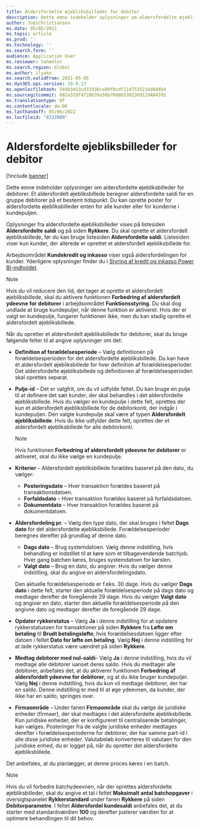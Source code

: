 ```yaml
---
title: Aldersfordelte øjebliksbilleder for debitor
description: Dette emne indeholder oplysninger om aldersfordelte øjebliksbilleder for debitorer. Et aldersfordelt øjebliksbillede beregner aldersfordelte saldi for en gruppe debitorer på et bestemt tidspunkt.
author: JodiChristiansen
ms.date: 05/05/2021
ms.topic: article
ms.prod: ''
ms.technology: ''
ms.search.form: ''
audience: Application User
ms.reviewer: twheeloc
ms.search.region: Global
ms.author: ilyako
ms.search.validFrom: 2021-05-05
ms.dyn365.ops.version: 10.0.17
ms.openlocfilehash: 54db3e53cd31936ce80f0cdf1147535216d0d4b4
ms.sourcegitcommit: 602a319f4720b39a56b7660b530236912d484391
ms.translationtype: HT
ms.contentlocale: da-DK
ms.lasthandoff: 05/06/2022
ms.locfileid: "8722989"
---
```

# <a name="customer-aging-snapshots"></a>Aldersfordelte øjebliksbilleder for debitor

[!include [banner](../includes/banner.md)]

Dette emne indeholder oplysninger om aldersfordelte øjebliksbilleder for debitorer. Et aldersfordelt øjebliksbillede beregner aldersfordelte saldi for en gruppe debitorer på et bestemt tidspunkt. Du kan oprette poster for aldersfordelte øjebliksbilleder enten for alle kunder eller for kunderne i kundepuljen.

Oplysninger fra aldersfordelte øjebliksbilleder vises på listesiden **Aldersfordelte saldi** og på siden **Rykkere**. Du skal oprette et aldersfordelt øjebliksbillede, før du kan bruge listesiden **Aldersfordelte saldi**. Listesiden viser kun kunder, der allerede er oprettet et aldersfordelt øjebliksbillede for.

Arbejdsområdet **Kundekredit og inkasso** viser også aldersfordelingen for kunder. Yderligere oplysninger finder du i [Styring af kredit og inkasso Power BI-indholdet](credit-collections-power-bi.md).

> [!NOTE]
> Hvis du vil reducere den tid, det tager at oprette et aldersfordelt øjebliksbillede, skal du aktivere funktionen **Forbedring af aldersfordelt ydeevne for debitorer** i arbejdsområdet **Funktionsstyring**. Du skal dog undlade at bruge kundepuljer, når denne funktion er aktiveret. Hvis der er valgt en kundepulje, fungerer funktionen ikke, men du kan stadig oprette et aldersfordelt øjebliksbillede.

Når du opretter et aldersfordelt øjebliksbillede for debitorer, skal du bruge følgende felter til at angive oplysninger om det:

- **Definition af forældelsesperiode** – Vælg definitionen på forældelsesperioden for det aldersfordelte øjebliksbillede. Du kan have ét aldersfordelt øjebliksbillede for hver definition af forældelsesperioder. Det aldersfordelte øjebliksbillede og definitionen af forældelsesperioden skal oprettes separat.
- **Pulje-id** – Det er valgfrit, om du vil udfylde feltet. Du kan bruge en pulje til at definere det sæt kunder, der skal behandles i det aldersfordelte øjebliksbillede. Hvis du vælger en kundepulje i dette felt, oprettes der kun et aldersfordelt øjebliksbillede for de debitorkonti, der indgår i kundepuljen. Den valgte kundepulje skal være af typen **Aldersfordelt øjebliksbillede**. Hvis du ikke udfylder dette felt, oprettes der et aldersfordelt øjebliksbillede for alle debitorkonti.

    > [!NOTE]
    > Hvis funktionen **Forbedring af aldersfordelt ydeevne for debitorer** er aktiveret, skal du ikke vælge en kundepulje.

- **Kriterier** – Aldersfordelt øjebliksbillede forældes baseret på den dato, du vælger:

    - **Posteringsdato** – Hver transaktion forældes baseret på transaktionsdatoen.
    - **Forfaldsdato** – Hver transaktion forældes baseret på forfaldsdatoen.
    - **Dokumentdato** – Hver transaktion forældes baseret på dokumentdatoen.

- **Aldersfordeling pr.** – Vælg den type dato, der skal bruges i feltet **Dags dato** for det aldersfordelte øjebliksbillede. Forældelsesperioder beregnes derefter på grundlag af denne dato. 

    - **Dags dato** – Brug systemdatoen. Vælg denne indstilling, hvis behandling er indstillet til at køre som et tilbagevendende batchjob. Hver gang batchen køres, bruges systemdatoen for kørslen.
    - **Valgt dato** – Brug en dato, du angiver. Hvis du vælger denne indstilling, skal du angive en aldersfordelingsdato.

    Den aktuelle forældelsesperiode er f.eks. 30 dage. Hvis du vælger **Dags dato** i dette felt, starter den aktuelle forældelsesperiode på dags dato og medtager derefter de foregående 29 dage. Hvis du vælger **Valgt dato** og angiver en dato, starter den aktuelle forældelsesperiode på den angivne dato og medtager derefter de foregående 29 dage.

- **Opdater rykkerstatus** – Vælg **Ja** i denne indstilling for at opdatere rykkerstatussen for transaktioner på siden **Rykkere** fra **Løfte om betaling** til **Brudt betalingsløfte**, hvis forældelsesdatoen ligger efter datoen i feltet **Dato for løfte om betaling**. Vælg **Nej** i denne indstilling for at lade rykkerstatus være uændret på siden **Rykkere**.
- **Medtag debitorer med nul-saldi**– Vælg **Ja** i denne indstilling, hvis du vil medtage alle debitorer uanset deres saldo. Hvis du medtager alle debitorer, anbefales det, at du aktiverer funktionen **Forbedring af aldersfordelt ydeevne for debitorer**, og at du ikke bruger kundepuljer. Vælg **Nej** i denne indstilling, hvis du kun vil medtage debitorer, der har en saldo. Denne indstilling er med til at øge ydeevnen, da kunder, der ikke har en saldo, springes over.
- **Firmaområde** – Under fanen **Firmaområde** skal du vælge de juridiske enheder (firmaer), der skal medtages i det aldersfordelte øjebliksbillede. Kun juridiske enheder, der er konfigureret til centraliserede betalinger, kan vælges. Posteringer fra de valgte juridiske enheder medtages derefter i forældelsesperioderne for debitorer, der har samme part-id i alle disse juridiske enheder. Valutabeløb konverteres til valutaen for den juridiske enhed, du er logget på, når du opretter det aldersfordelte øjebliksbillede.

Det anbefales, at du planlægger, at denne proces køres i en batch.

> [!NOTE]
> Hvis du vil forbedre batchydeevnen, når der oprettes aldersfordelte øjebliksbilleder, skal du angive et tal i feltet **Maksimalt antal batchopgaver** i oversigtspanelet **Rykkerstandard** under fanen **Rykkere** på siden **Debitorparametre**. I feltet **Aldersfordel kundesaldi** anbefales det, at du starter med standardværdien **100** og derefter justerer værdien for at optimere behandlingen til dit behov.

